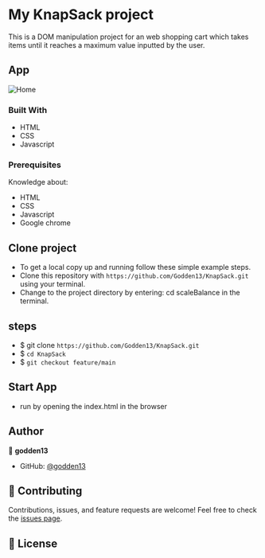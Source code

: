 # My KnapSack project
This is a DOM manipulation project for an web shopping cart which takes items until it reaches a maximum value inputted by the user.
## App
![Home](assets)
### Built With
- HTML
- CSS
- Javascript
### Prerequisites
Knowledge about:
- HTML
- CSS
- Javascript
- Google chrome
## Clone project
- To get a local copy up and running follow these simple example steps.
- Clone this repository with `https://github.com/Godden13/KnapSack.git` using your terminal.
- Change to the project directory by entering: cd scaleBalance in the terminal.
## steps
- $ git clone `https://github.com/Godden13/KnapSack.git`
- $ `cd KnapSack`
- $ `git checkout feature/main`
## Start App
- run by opening the index.html in the browser
## Author
:bust_in_silhouette: **godden13**
- GitHub: [@godden13](`https://github.com/Godden13/scaleBalance`)
## :handshake: Contributing
Contributions, issues, and feature requests are welcome!
Feel free to check the [issues page](https://github.com/Godden13/KnapSack.git/issues).
## :memo: License
